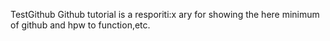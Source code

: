 TestGithub
Github tutorial is
a resporiti:x
ary for showing the here minimum of github and hpw to  function,etc.
